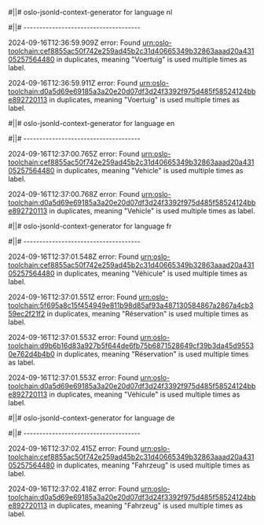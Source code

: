 #||# oslo-jsonld-context-generator for language nl  

#||# -------------------------------------  

2024-09-16T12:36:59.909Z error: Found [urn:oslo-toolchain:cef8855ac50f742e259ad45b2c31d40665349b32863aaad20a43105257564480](all-vrachtwagenParkeren-ap.jsonld#L157) in duplicates, meaning "Voertuig" is used multiple times as label.

2024-09-16T12:36:59.911Z error: Found [urn:oslo-toolchain:d0a5d69e69185a3a20e20d07df3d24f3392f975d485f58524124bbe892720113](all-vrachtwagenParkeren-ap.jsonld#L5763) in duplicates, meaning "Voertuig" is used multiple times as label.

#||# oslo-jsonld-context-generator for language en  

#||# -------------------------------------  

2024-09-16T12:37:00.765Z error: Found [urn:oslo-toolchain:cef8855ac50f742e259ad45b2c31d40665349b32863aaad20a43105257564480](all-vrachtwagenParkeren-ap.jsonld#L157) in duplicates, meaning "Vehicle" is used multiple times as label.

2024-09-16T12:37:00.768Z error: Found [urn:oslo-toolchain:d0a5d69e69185a3a20e20d07df3d24f3392f975d485f58524124bbe892720113](all-vrachtwagenParkeren-ap.jsonld#L5763) in duplicates, meaning "Vehicle" is used multiple times as label.

#||# oslo-jsonld-context-generator for language fr  

#||# -------------------------------------  

2024-09-16T12:37:01.548Z error: Found [urn:oslo-toolchain:cef8855ac50f742e259ad45b2c31d40665349b32863aaad20a43105257564480](all-vrachtwagenParkeren-ap.jsonld#L157) in duplicates, meaning "Véhicule" is used multiple times as label.

2024-09-16T12:37:01.551Z error: Found [urn:oslo-toolchain:5f695a8c15f454949e811b98d85af93a487130584867a2867a4cb359ec2f21f2](all-vrachtwagenParkeren-ap.jsonld#L685) in duplicates, meaning "Réservation" is used multiple times as label.

2024-09-16T12:37:01.553Z error: Found [urn:oslo-toolchain:d9b6b16d83a927b5f644de6fb75b6871528649cf39b3da45d95530e762d4b4b0](all-vrachtwagenParkeren-ap.jsonld#L720) in duplicates, meaning "Réservation" is used multiple times as label.

2024-09-16T12:37:01.553Z error: Found [urn:oslo-toolchain:d0a5d69e69185a3a20e20d07df3d24f3392f975d485f58524124bbe892720113](all-vrachtwagenParkeren-ap.jsonld#L5763) in duplicates, meaning "Véhicule" is used multiple times as label.

#||# oslo-jsonld-context-generator for language de  

#||# -------------------------------------  

2024-09-16T12:37:02.415Z error: Found [urn:oslo-toolchain:cef8855ac50f742e259ad45b2c31d40665349b32863aaad20a43105257564480](all-vrachtwagenParkeren-ap.jsonld#L157) in duplicates, meaning "Fahrzeug" is used multiple times as label.

2024-09-16T12:37:02.418Z error: Found [urn:oslo-toolchain:d0a5d69e69185a3a20e20d07df3d24f3392f975d485f58524124bbe892720113](all-vrachtwagenParkeren-ap.jsonld#L5763) in duplicates, meaning "Fahrzeug" is used multiple times as label.

